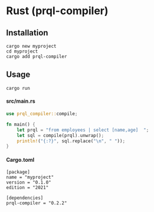 # Rust (prql-compiler)

## Installation

```
cargo new myproject
cd myproject
cargo add prql-compiler
```

## Usage

`cargo run`

#### src/main.rs

```rust
use prql_compiler::compile;

fn main() {
    let prql = "from employees | select [name,age]  ";
    let sql = compile(prql).unwrap();
    println!("{:?}", sql.replace("\n", " "));
}

```

#### Cargo.toml

```
[package]
name = "myproject"
version = "0.1.0"
edition = "2021"

[dependencies]
prql-compiler = "0.2.2"
```
